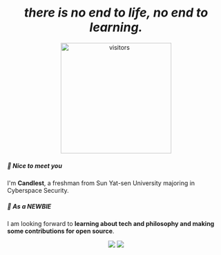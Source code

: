 <h1 align="center"><i>there is no end to life, no end to learning.</i></h1>

<div align="center">
  <img
    width="256px"
    alt="visitors"
    src="https://count.getloli.com/get/@candlest"
  />
</div>

##### 👋 Nice to meet you

I'm **Candlest**, a freshman from Sun Yat-sen University majoring in Cyberspace Security.

##### 🥺 As a **NEWBIE**

I am looking forward to **learning about tech and philosophy and making some contributions for open source**.

<div align="center">
    <img src="https://github-readme-stats.vercel.app/api/top-langs/?username=candlest&exclude_repo=arch-guide,candlest.github.io,candlest"/>
    <img src="https://github-readme-stats.vercel.app/api?username=candlest&show_icons=true&line_height=40"/>
</div>
